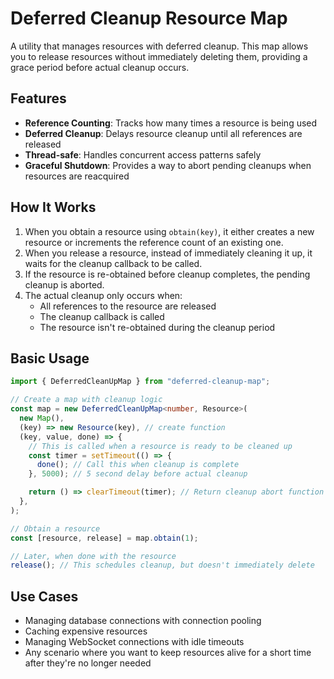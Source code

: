 # Deferred Cleanup Resource Map

A utility that manages resources with deferred cleanup. This map allows you to
release resources without immediately deleting them, providing a grace period
before actual cleanup occurs.

## Features

- **Reference Counting**: Tracks how many times a resource is being used
- **Deferred Cleanup**: Delays resource cleanup until all references are
  released
- **Thread-safe**: Handles concurrent access patterns safely
- **Graceful Shutdown**: Provides a way to abort pending cleanups when resources
  are reacquired

## How It Works

1. When you obtain a resource using `obtain(key)`, it either creates a new
   resource or increments the reference count of an existing one.
2. When you release a resource, instead of immediately cleaning it up, it waits
   for the cleanup callback to be called.
3. If the resource is re-obtained before cleanup completes, the pending cleanup
   is aborted.
4. The actual cleanup only occurs when:
   - All references to the resource are released
   - The cleanup callback is called
   - The resource isn't re-obtained during the cleanup period

## Basic Usage

```typescript
import { DeferredCleanUpMap } from "deferred-cleanup-map";

// Create a map with cleanup logic
const map = new DeferredCleanUpMap<number, Resource>(
  new Map(),
  (key) => new Resource(key), // create function
  (key, value, done) => {
    // This is called when a resource is ready to be cleaned up
    const timer = setTimeout(() => {
      done(); // Call this when cleanup is complete
    }, 5000); // 5 second delay before actual cleanup

    return () => clearTimeout(timer); // Return cleanup abort function
  },
);

// Obtain a resource
const [resource, release] = map.obtain(1);

// Later, when done with the resource
release(); // This schedules cleanup, but doesn't immediately delete
```

## Use Cases

- Managing database connections with connection pooling
- Caching expensive resources
- Managing WebSocket connections with idle timeouts
- Any scenario where you want to keep resources alive for a short time after
  they're no longer needed
